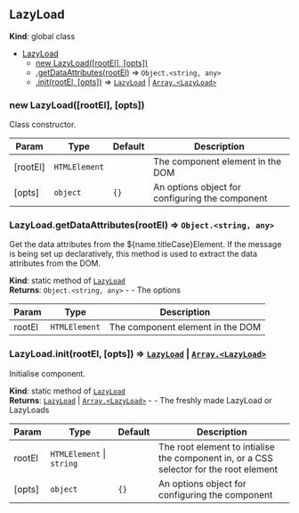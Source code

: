 <a name="LazyLoad"></a>

## LazyLoad
**Kind**: global class  

* [LazyLoad](#LazyLoad)
    * [new LazyLoad([rootEl], [opts])](#new_LazyLoad_new)
    * [.getDataAttributes(rootEl)](#LazyLoad.getDataAttributes) ⇒ <code>Object.&lt;string, any&gt;</code>
    * [.init(rootEl, [opts])](#LazyLoad.init) ⇒ [<code>LazyLoad</code>](#LazyLoad) \| [<code>Array.&lt;LazyLoad&gt;</code>](#LazyLoad)

<a name="new_LazyLoad_new"></a>

### new LazyLoad([rootEl], [opts])
Class constructor.


| Param | Type | Default | Description |
| --- | --- | --- | --- |
| [rootEl] | <code>HTMLElement</code> |  | The component element in the DOM |
| [opts] | <code>object</code> | <code>{}</code> | An options object for configuring the component |

<a name="LazyLoad.getDataAttributes"></a>

### LazyLoad.getDataAttributes(rootEl) ⇒ <code>Object.&lt;string, any&gt;</code>
Get the data attributes from the ${name.titleCase}Element. If the message is being set up
declaratively, this method is used to extract the data attributes from the DOM.

**Kind**: static method of [<code>LazyLoad</code>](#LazyLoad)  
**Returns**: <code>Object.&lt;string, any&gt;</code> - - The options  

| Param | Type | Description |
| --- | --- | --- |
| rootEl | <code>HTMLElement</code> | The component element in the DOM |

<a name="LazyLoad.init"></a>

### LazyLoad.init(rootEl, [opts]) ⇒ [<code>LazyLoad</code>](#LazyLoad) \| [<code>Array.&lt;LazyLoad&gt;</code>](#LazyLoad)
Initialise component.

**Kind**: static method of [<code>LazyLoad</code>](#LazyLoad)  
**Returns**: [<code>LazyLoad</code>](#LazyLoad) \| [<code>Array.&lt;LazyLoad&gt;</code>](#LazyLoad) - - The freshly made LazyLoad or LazyLoads  

| Param | Type | Default | Description |
| --- | --- | --- | --- |
| rootEl | <code>HTMLElement</code> \| <code>string</code> |  | The root element to intialise the component in, or a CSS selector for the root element |
| [opts] | <code>object</code> | <code>{}</code> | An options object for configuring the component |

